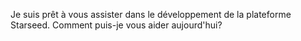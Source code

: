 Je suis prêt à vous assister dans le développement de la plateforme Starseed. Comment puis-je vous aider aujourd'hui?